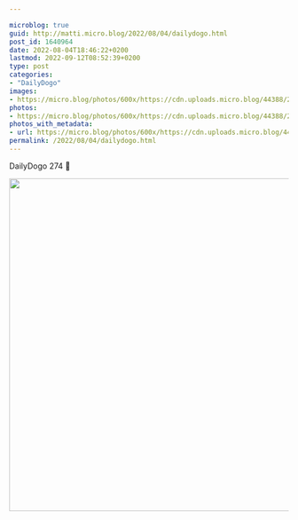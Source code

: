 ```yaml
---

microblog: true
guid: http://matti.micro.blog/2022/08/04/dailydogo.html
post_id: 1640964
date: 2022-08-04T18:46:22+0200
lastmod: 2022-09-12T08:52:39+0200
type: post
categories:
- "DailyDogo"
images:
- https://micro.blog/photos/600x/https://cdn.uploads.micro.blog/44388/2022/35bf4cffcb.jpg
photos:
- https://micro.blog/photos/600x/https://cdn.uploads.micro.blog/44388/2022/35bf4cffcb.jpg
photos_with_metadata:
- url: https://micro.blog/photos/600x/https://cdn.uploads.micro.blog/44388/2022/35bf4cffcb.jpg
permalink: /2022/08/04/dailydogo.html
---
```

DailyDogo 274 🐶

<img src="/media/uploads/2022/35bf4cffcb.jpg" width="600" height="600" alt="" />

